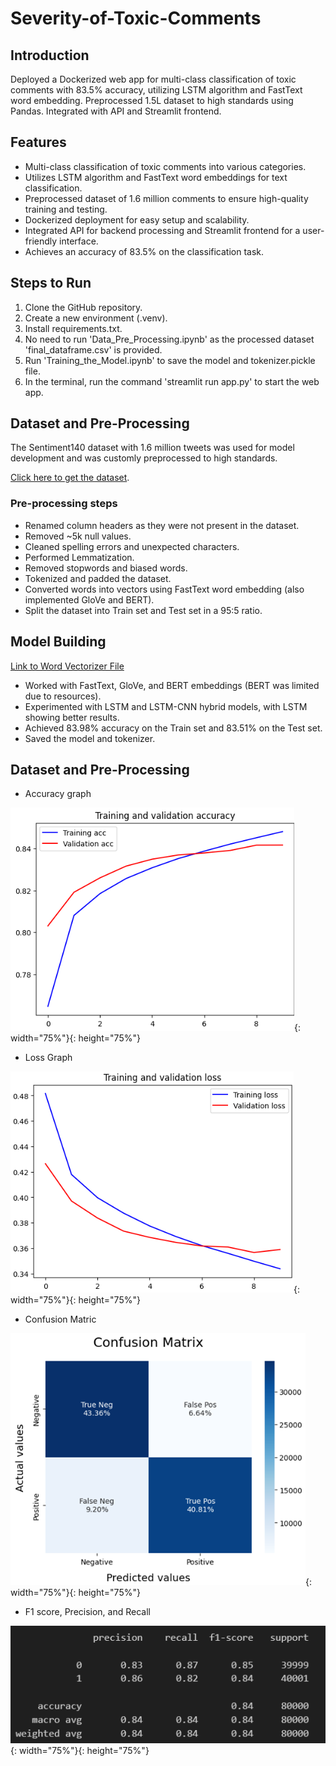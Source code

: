 # Severity-of-Toxic-Comments

## Introduction
Deployed a Dockerized web app for multi-class classification of toxic comments with 83.5% accuracy, utilizing LSTM algorithm and FastText word embedding. Preprocessed 1.5L dataset to high standards using Pandas. Integrated with API and Streamlit frontend.

## Features
- Multi-class classification of toxic comments into various categories.
- Utilizes LSTM algorithm and FastText word embeddings for text classification.
- Preprocessed dataset of 1.6 million comments to ensure high-quality training and testing.
- Dockerized deployment for easy setup and scalability.
- Integrated API for backend processing and Streamlit frontend for a user-friendly interface.
- Achieves an accuracy of 83.5% on the classification task.

## Steps to Run
1. Clone the GitHub repository.
2. Create a new environment (.venv).
3. Install requirements.txt.
4. No need to run 'Data_Pre_Processing.ipynb' as the processed dataset 'final_dataframe.csv' is provided.
5. Run 'Training_the_Model.ipynb' to save the model and tokenizer.pickle file.
6. In the terminal, run the command 'streamlit run app.py' to start the web app.

## Dataset and Pre-Processing
The Sentiment140 dataset with 1.6 million tweets was used for model development and was customly preprocessed to high standards.

[Click here to get the dataset](https://www.kaggle.com/datasets/kazanova/sentiment140).

### Pre-processing steps
- Renamed column headers as they were not present in the dataset.
- Removed ~5k null values.
- Cleaned spelling errors and unexpected characters.
- Performed Lemmatization.
- Removed stopwords and biased words.
- Tokenized and padded the dataset.
- Converted words into vectors using FastText word embedding (also implemented GloVe and BERT).
- Split the dataset into Train set and Test set in a 95:5 ratio.

## Model Building
[Link to Word Vectorizer File](https://www.kaggle.com/datasets/lmnguyntrn/wiki-news-300d-1m)

- Worked with FastText, GloVe, and BERT embeddings (BERT was limited due to resources).
- Experimented with LSTM and LSTM-CNN hybrid models, with LSTM showing better results.
- Achieved 83.98% accuracy on the Train set and 83.51% on the Test set.
- Saved the model and tokenizer.

## Dataset and Pre-Processing
- Accuracy graph


![Sample Image](images/3.png){: width="75%"}{: height="75%"}
- Loss Graph


![Sample Image](images/4.png){: width="75%"}{: height="75%"}
- Confusion Matric


![Sample Image](images/2.png){: width="75%"}{: height="75%"}
- F1 score, Precision, and Recall


![Sample Image](images/1.png){: width="75%"}{: height="75%"}


